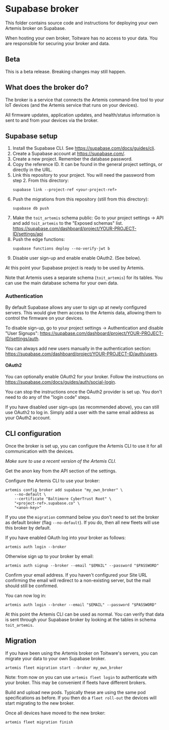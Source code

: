 # Supabase broker

This folder contains source code and instructions for deploying your own
Artemis broker on Supabase.

When hosting your own broker, Toitware has no access to your data. You are
responsible for securing your broker and data.

## Beta

This is a beta release. Breaking changes may still happen.

## What does the broker do?

The broker is a service that connects the Artemis command-line tool
to your IoT devices (and the Artemis service that runs on your devices).

All firmware updates, application updates, and health/status information
is sent to and from your devices via the broker.

## Supabase setup

1. Install the Supabase CLI. See https://supabase.com/docs/guides/cli.
2. Create a Supabase account at https://supabase.com/.
3. Create a new project. Remember the database password.
4. Copy the reference ID. It can be found in the general project settings,
   or directly in the URL.
5. Link this repository to your project. You will need the password from
    step 2. From this directory:
   ```
   supabase link --project-ref <your-project-ref>
   ```
6. Push the migrations from this repository (still from this directory):
    ```
    supabase db push
    ```
7. Make the `toit_artemis` schema public: Go to your project settings -> API
   and add `toit_artemis` to the "Exposed schemas" list.
   https://supabase.com/dashboard/project/YOUR-PROJECT-ID/settings/api
8. Push the edge functions:
    ```
    supabase functions deploy --no-verify-jwt b
    ```
9. Disable user sign-up and enable enable OAuth2. (See below).

At this point your Supabase project is ready to be used by Artemis.

Note that Artemis uses a separate schema (`toit_artemis`) for its tables. You
can use the main database schema for your own data.

### Authentication

By default Supabase allows any user to sign up at newly configured servers.
This would give them access to the Artemis data, allowing them to control
the firmware on your devices.

To disable sign-up, go to your project settings -> Authentication and disable
"User Signups": https://supabase.com/dashboard/project/YOUR-PROJECT-ID/settings/auth.

You can always add new users manually in the authentication section:
https://supabase.com/dashboard/project/YOUR-PROJECT-ID/auth/users.

#### OAuth2

You can optionally enable OAuth2 for your broker. Follow the instructions
on https://supabase.com/docs/guides/auth/social-login.

You can stop the instructions once the OAuth2 provider is set up. You don't
need to do any of the "login code" steps.

If you have disabled user sign-ups (as recommended above), you can still use
OAuth2 to log in. Simply add a user with the same email address as your OAuth2
account.

## CLI configuration

Once the broker is set up, you can configure the Artemis CLI to use it
for all communication with the devices.

*Make sure to use a recent version of the Artemis CLI.*

Get the anon key from the API section of the settings.

Configure the Artemis CLI to use your broker:
```shell
artemis config broker add supabase "my_own_broker" \
    --no-default \
    --certificate "Baltimore CyberTrust Root" \
    "<project-ref>.supabase.co" \
    "<anon-key>"
```

If you use the `migration` command below you don't need to set the
broker as default broker (flag `--no-default`). If you do, then all
new fleets will use this broker by default.

If you have enabled OAuth log into your broker as follows:
```shell
artemis auth login --broker
```

Otherwise sign up to your broker by email:
```shell
artemis auth signup --broker --email "$EMAIL" --password "$PASSWORD"
```
Confirm your email address. If you haven't configured your Site URL
confirming the email will redirect to a non-existing server, but
the mail should still be confirmed.

You can now log in:
```shell
artemis auth login --broker --email "$EMAIL" --password "$PASSWORD"
```

At this point the Artemis CLI can be used as normal. You can
verify that data is sent through your Supabase broker by looking at
the tables in schema `toit_artemis`.

## Migration

If you have been using the Artemis broker on Toitware's servers, you can
migrate your data to your own Supabase broker.

```
artemis fleet migration start --broker my_own_broker
```

Note: from now on you can use `artemis fleet login` to authenticate with
your broker. This may be convenient if fleets have different brokers.

Build and upload new pods. Typically these are using the same
pod specifications as before. If you then do a `fleet roll-out` the
devices will start migrating to the new broker.

Once all devices have moved to the new broker:

```
artemis fleet migration finish
```
